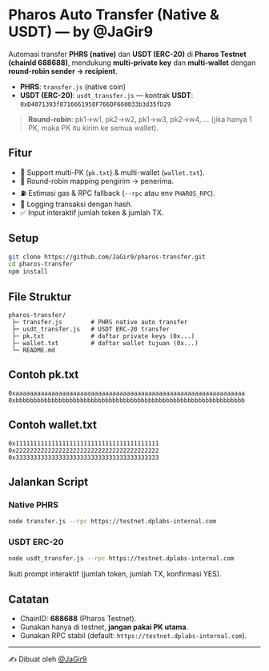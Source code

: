 # Pharos Auto Transfer (Native & USDT) — by @JaGir9

Automasi transfer **PHRS (native)** dan **USDT (ERC-20)** di **Pharos Testnet (chainId 688688)**, mendukung **multi-private key** dan **multi-wallet** dengan **round-robin sender → recipient**.

- **PHRS**: `transfer.js` (native coin)  
- **USDT (ERC-20)**: `usdt_transfer.js` — kontrak **USDT**: `0xD4071393f8716661958F766DF660033b3d35fD29`

> **Round-robin**: pk1→w1, pk2→w2, pk1→w3, pk2→w4, … (jika hanya 1 PK, maka PK itu kirim ke semua wallet).

## Fitur
- 🚀 Support multi-PK (`pk.txt`) & multi-wallet (`wallet.txt`).
- 🔄 Round-robin mapping pengirim → penerima.
- ⛽ Estimasi gas & RPC fallback (`--rpc` atau env `PHAROS_RPC`).
- 📜 Logging transaksi dengan hash.
- ✅ Input interaktif jumlah token & jumlah TX.

## Setup
```bash
git clone https://github.com/JaGir9/pharos-transfer.git
cd pharos-transfer
npm install
```

## File Struktur
```
pharos-transfer/
 ├─ transfer.js        # PHRS native auto transfer
 ├─ usdt_transfer.js   # USDT ERC-20 transfer
 ├─ pk.txt             # daftar private keys (0x...)
 ├─ wallet.txt         # daftar wallet tujuan (0x...)
 └─ README.md
```

## Contoh pk.txt
```
0xaaaaaaaaaaaaaaaaaaaaaaaaaaaaaaaaaaaaaaaaaaaaaaaaaaaaaaaaaaaaaaaa
0xbbbbbbbbbbbbbbbbbbbbbbbbbbbbbbbbbbbbbbbbbbbbbbbbbbbbbbbbbbbbbbbb
```

## Contoh wallet.txt
```
0x1111111111111111111111111111111111111111
0x2222222222222222222222222222222222222222
0x3333333333333333333333333333333333333333
```

## Jalankan Script
### Native PHRS
```bash
node transfer.js --rpc https://testnet.dplabs-internal.com
```

### USDT ERC-20
```bash
node usdt_transfer.js --rpc https://testnet.dplabs-internal.com
```

Ikuti prompt interaktif (jumlah token, jumlah TX, konfirmasi YES).

## Catatan
- ChainID: **688688** (Pharos Testnet).
- Gunakan hanya di testnet, **jangan pakai PK utama**.
- Gunakan RPC stabil (default: `https://testnet.dplabs-internal.com`).

---
✍️ Dibuat oleh [@JaGir9](https://github.com/JaGir9)
